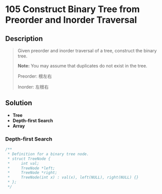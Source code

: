 # 105 Construct Binary Tree from Preorder and Inorder Traversal

## Description

>Given preorder and inorder traversal of a tree, construct the binary tree.
>
>**Note:**
>You may assume that duplicates do not exist in the tree.
>
>Preorder: 根左右
>
>Inorder: 左根右
## Solution

-  **Tree**
-  **Depth-first Search**
-  **Array**

### Depth-first Search

```C++
/**
 * Definition for a binary tree node.
 * struct TreeNode {
 *     int val;
 *     TreeNode *left;
 *     TreeNode *right;
 *     TreeNode(int x) : val(x), left(NULL), right(NULL) {}
 * };
 */



```